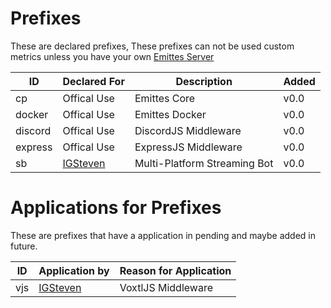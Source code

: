 # Prefixes
These are declared prefixes, These prefixes can not be used custom metrics unless you have your own [Emittes Server](https://github.com/emittes/emittes-server)


ID         | Declared For                                      | Description                        | Added
---------- | ------------------------------------------------- | ---------------------------------- | -------
cp         | Offical Use                                       | Emittes Core                       | v0.0
docker     | Offical Use                                       | Emittes Docker                     | v0.0
discord    | Offical Use                                       | DiscordJS Middleware               | v0.0
express    | Offical Use                                       | ExpressJS Middleware               | v0.0
sb         | [IGSteven](https://github.com/IGSteven)           | Multi-Platform Streaming Bot       | v0.0

# Applications for Prefixes
These are prefixes that have a application in pending and maybe added in future.

ID 				| Application by                                    | Reason for Application 
---------	| ------------------------------------------------- | --
vjs       | [IGSteven](https://github.com/IGSteven) 		  	  | VoxtlJS  Middleware
